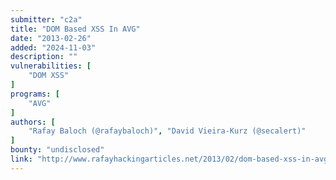 ```yaml
---
submitter: "c2a"
title: "DOM Based XSS In AVG"
date: "2013-02-26"
added: "2024-11-03"
description: ""
vulnerabilities: [
    "DOM XSS"
]
programs: [
    "AVG"
]
authors: [
    "Rafay Baloch (@rafaybaloch)", "David Vieira-Kurz (@secalert)"
]
bounty: "undisclosed"
link: "http://www.rafayhackingarticles.net/2013/02/dom-based-xss-in-avg.html"
---
```




